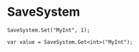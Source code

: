 # SaveSystem

```
SaveSystem.Set("MyInt", 1);
```

```
var value = SaveSystem.Get<int>("MyInt");
```